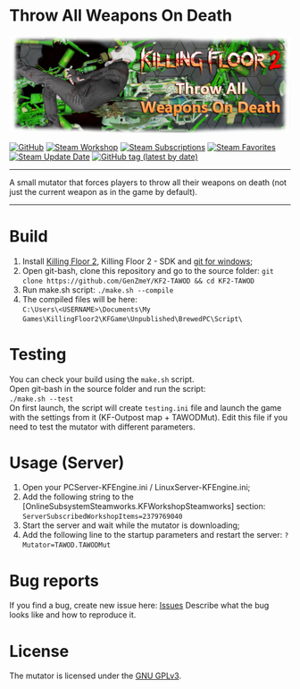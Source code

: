 # Throw All Weapons On Death

[![](PublicationContent/mutbanner.png)](https://steamcommunity.com/sharedfiles/filedetails/?id=2379769040)

[![GitHub](https://img.shields.io/github/license/GenZmeY/KF2-TAWOD)](https://www.gnu.org/licenses/gpl-3.0.en.html)
[![Steam Workshop](https://img.shields.io/badge/steam-workshop-0)](https://steamcommunity.com/sharedfiles/filedetails/?id=2379769040)
[![Steam Subscriptions](https://img.shields.io/steam/subscriptions/2379769040)](https://steamcommunity.com/sharedfiles/filedetails/?id=2379769040)
[![Steam Favorites](https://img.shields.io/steam/favorites/2379769040)](https://steamcommunity.com/sharedfiles/filedetails/?id=2379769040)
[![Steam Update Date](https://img.shields.io/steam/update-date/2379769040)](https://steamcommunity.com/sharedfiles/filedetails/?id=2379769040)
[![GitHub tag (latest by date)](https://img.shields.io/github/v/tag/GenZmeY/KF2-TAWOD)](https://github.com/GenZmeY/KF2-TAWOD/tags)

***

A small mutator that forces players to throw all their weapons on death (not just the current weapon as in the game by default). 

***

# Build
1. Install [Killing Floor 2](https://store.steampowered.com/app/232090/Killing_Floor_2/), Killing Floor 2 - SDK and [git for windows](https://git-scm.com/download/win);
2. Open git-bash, clone this repository and go to the source folder: `git clone https://github.com/GenZmeY/KF2-TAWOD && cd KF2-TAWOD`
3. Run make.sh script:
`./make.sh --compile`
4. The compiled files will be here:  
`C:\Users\<USERNAME>\Documents\My Games\KillingFloor2\KFGame\Unpublished\BrewedPC\Script\`

# Testing
You can check your build using the `make.sh` script.  
Open git-bash in the source folder and run the script:  
`./make.sh --test`  
On first launch, the script will create `testing.ini` file and launch the game with the settings from it (KF-Outpost map + TAWODMut). Edit this file if you need to test the mutator with different parameters.

# Usage (Server)
1. Open your PCServer-KFEngine.ini / LinuxServer-KFEngine.ini;  
2. Add the following string to the [OnlineSubsystemSteamworks.KFWorkshopSteamworks] section:  
`ServerSubscribedWorkshopItems=2379769040`
3. Start the server and wait while the mutator is downloading;
4. Add the following line to the startup parameters and restart the server:
`?Mutator=TAWOD.TAWODMut`

# Bug reports
If you find a bug, create new issue here: [Issues](https://github.com/GenZmeY/KF2-TAWOD/issues)
Describe what the bug looks like and how to reproduce it.  

# License
The mutator is licensed under the [GNU GPLv3](https://www.gnu.org/licenses/gpl-3.0.en.html).
